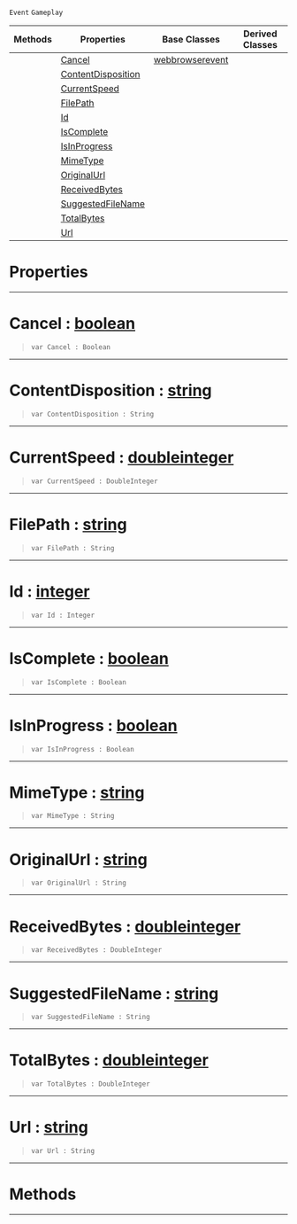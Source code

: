  `Event` `Gameplay`



|Methods|Properties|Base Classes|Derived Classes|
|---|---|---|---|
| |[ Cancel](https://github.com/PlasmaEngine/PlasmaDocs/blob/master/code_reference/class_reference/webbrowserdownloadevent.markdown#cancel-plasma-engine-docum)|[webbrowserevent](https://github.com/PlasmaEngine/PlasmaDocs/blob/master/code_reference/class_reference/webbrowserevent.markdown)| |
| |[ ContentDisposition](https://github.com/PlasmaEngine/PlasmaDocs/blob/master/code_reference/class_reference/webbrowserdownloadevent.markdown#contentdisposition-plasma)| | |
| |[ CurrentSpeed](https://github.com/PlasmaEngine/PlasmaDocs/blob/master/code_reference/class_reference/webbrowserdownloadevent.markdown#currentspeed-plasma-engine)| | |
| |[ FilePath](https://github.com/PlasmaEngine/PlasmaDocs/blob/master/code_reference/class_reference/webbrowserdownloadevent.markdown#filepath-plasma-engine-doc)| | |
| |[ Id](https://github.com/PlasmaEngine/PlasmaDocs/blob/master/code_reference/class_reference/webbrowserdownloadevent.markdown#id-plasma-engine-documenta)| | |
| |[ IsComplete](https://github.com/PlasmaEngine/PlasmaDocs/blob/master/code_reference/class_reference/webbrowserdownloadevent.markdown#iscomplete-plasma-engine-d)| | |
| |[ IsInProgress](https://github.com/PlasmaEngine/PlasmaDocs/blob/master/code_reference/class_reference/webbrowserdownloadevent.markdown#isinprogress-plasma-engine)| | |
| |[ MimeType](https://github.com/PlasmaEngine/PlasmaDocs/blob/master/code_reference/class_reference/webbrowserdownloadevent.markdown#mimetype-plasma-engine-doc)| | |
| |[ OriginalUrl](https://github.com/PlasmaEngine/PlasmaDocs/blob/master/code_reference/class_reference/webbrowserdownloadevent.markdown#originalurl-plasma-engine)| | |
| |[ ReceivedBytes](https://github.com/PlasmaEngine/PlasmaDocs/blob/master/code_reference/class_reference/webbrowserdownloadevent.markdown#receivedbytes-plasma-engin)| | |
| |[ SuggestedFileName](https://github.com/PlasmaEngine/PlasmaDocs/blob/master/code_reference/class_reference/webbrowserdownloadevent.markdown#suggestedfilename-plasma-e)| | |
| |[ TotalBytes](https://github.com/PlasmaEngine/PlasmaDocs/blob/master/code_reference/class_reference/webbrowserdownloadevent.markdown#totalbytes-plasma-engine-d)| | |
| |[ Url](https://github.com/PlasmaEngine/PlasmaDocs/blob/master/code_reference/class_reference/webbrowserdownloadevent.markdown#url-plasma-engine-document)| | |


 #  Properties


---  
 #  Cancel : [boolean](https://github.com/PlasmaEngine/PlasmaDocs/blob/master/code_reference/lightning_base_types/boolean.markdown)

> 
> ``` lang=cpp, name=Lightning
> var Cancel : Boolean


---  
 #  ContentDisposition : [string](https://github.com/PlasmaEngine/PlasmaDocs/blob/master/code_reference/lightning_base_types/string.markdown)

> 
> ``` lang=cpp, name=Lightning
> var ContentDisposition : String


---  
 #  CurrentSpeed : [doubleinteger](https://github.com/PlasmaEngine/PlasmaDocs/blob/master/code_reference/lightning_base_types/doubleinteger.markdown)

> 
> ``` lang=cpp, name=Lightning
> var CurrentSpeed : DoubleInteger


---  
 #  FilePath : [string](https://github.com/PlasmaEngine/PlasmaDocs/blob/master/code_reference/lightning_base_types/string.markdown)

> 
> ``` lang=cpp, name=Lightning
> var FilePath : String


---  
 #  Id : [integer](https://github.com/PlasmaEngine/PlasmaDocs/blob/master/code_reference/lightning_base_types/integer.markdown)

> 
> ``` lang=cpp, name=Lightning
> var Id : Integer


---  
 #  IsComplete : [boolean](https://github.com/PlasmaEngine/PlasmaDocs/blob/master/code_reference/lightning_base_types/boolean.markdown)

> 
> ``` lang=cpp, name=Lightning
> var IsComplete : Boolean


---  
 #  IsInProgress : [boolean](https://github.com/PlasmaEngine/PlasmaDocs/blob/master/code_reference/lightning_base_types/boolean.markdown)

> 
> ``` lang=cpp, name=Lightning
> var IsInProgress : Boolean


---  
 #  MimeType : [string](https://github.com/PlasmaEngine/PlasmaDocs/blob/master/code_reference/lightning_base_types/string.markdown)

> 
> ``` lang=cpp, name=Lightning
> var MimeType : String


---  
 #  OriginalUrl : [string](https://github.com/PlasmaEngine/PlasmaDocs/blob/master/code_reference/lightning_base_types/string.markdown)

> 
> ``` lang=cpp, name=Lightning
> var OriginalUrl : String


---  
 #  ReceivedBytes : [doubleinteger](https://github.com/PlasmaEngine/PlasmaDocs/blob/master/code_reference/lightning_base_types/doubleinteger.markdown)

> 
> ``` lang=cpp, name=Lightning
> var ReceivedBytes : DoubleInteger


---  
 #  SuggestedFileName : [string](https://github.com/PlasmaEngine/PlasmaDocs/blob/master/code_reference/lightning_base_types/string.markdown)

> 
> ``` lang=cpp, name=Lightning
> var SuggestedFileName : String


---  
 #  TotalBytes : [doubleinteger](https://github.com/PlasmaEngine/PlasmaDocs/blob/master/code_reference/lightning_base_types/doubleinteger.markdown)

> 
> ``` lang=cpp, name=Lightning
> var TotalBytes : DoubleInteger


---  
 #  Url : [string](https://github.com/PlasmaEngine/PlasmaDocs/blob/master/code_reference/lightning_base_types/string.markdown)

> 
> ``` lang=cpp, name=Lightning
> var Url : String


---  
 #  Methods


---  
 

 